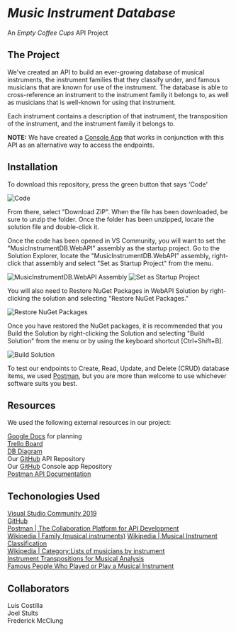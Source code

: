 # **_Music Instrument Database_**
An *Empty Coffee Cups* API Project


## The Project
We've created an API to build an ever-growing database of musical instruments, the instrument families that they classify under, and famous musicians that are known for use of the instrument.  The database is able to cross-reference an instrument to the instrument family it belongs to, as well as musicians that is well-known for using that instrument.

Each instrument contains a description of that instrument, the transposition of the instrument, and the instrument family it belongs to.

**NOTE:**  We have created a [Console App](https://github.com/lcostilla287/InstrumentDBConsole/tree/main) that works in conjunction with this API as an alternative way to access the endpoints.

## Installation
To download this repository, press the green button that says 'Code'

![Code](https://github.com/FredMacSWDev/MusicInstrumentDB/blob/FredMacSWDev/T11/readme-patch-1/images/GIthub%20Code%20Button.PNG "Code Button")  

From there, select "Download ZIP". When the file has been downloaded, be sure to unzip the folder. Once the folder has been unzipped, locate the solution file and double-click it.

Once the code has been opened in VS Community, you will want to set the "MusicInstrumentDB.WebAPI" assembly as the startup project.  Go to the Solution Explorer, locate the "MusicInstrumentDB.WebAPI" assembly, right-click that assembly and select "Set as Startup Project" from the menu.

![MusicInstrumentDB.WebAPI Assembly](https://github.com/FredMacSWDev/MusicInstrumentDB/blob/FredMacSWDev/T11/readme-patch-1/images/MusicInstrumentDB_WebAPI%20Assembly%20Screenshot.PNG "'MusicInstrumentDB.WebAPI Assembly' Menu Item") 
![Set as Startup Project](https://github.com/FredMacSWDev/MusicInstrumentDB/blob/FredMacSWDev/T11/readme-patch-1/images/Set%20as%20Startup%20Project%20-%20VS%20Community%202019%20Menu%20(Partial).PNG "'Set the Startup Project' Menu Option") 

You will also need to Restore NuGet Packages in WebAPI Solution by right-clicking the solution and selecting "Restore NuGet Packages."  

![Restore NuGet Packages](https://github.com/FredMacSWDev/MusicInstrumentDB/blob/FredMacSWDev/T11/readme-patch-1/images/NuGet%20Packages%20Restore%20-%20VS%20Community%202019%20Menu%20(Partial).PNG "'Restore NuGet Packages' Menu Option")  

Once you have restored the NuGet packages, it is recommended that you Build the Solution by right-clicking the Solution and selecting "Build Solution" from the menu or by using the keyboard shortcut [Ctrl+Shift+B].  

![Build Solution](https://github.com/FredMacSWDev/MusicInstrumentDB/blob/FredMacSWDev/T11/readme-patch-1/images/Build%20Solution%20-%20VS%20Community%202019%20Menu%20(Partial).PNG "'Build Solution' Menu Option")  

To test our endpoints to Create, Read, Update, and Delete (CRUD) database items, we used [Postman](https://www.postman.com/), but you are more than welcome to use whichever software suits you best.

## Resources
We used the following external resources in our project:

[Google Docs](https://docs.google.com/document/d/1CxKcJ8LFvc4VGn--fDcR44S8Y40gQTqe3zyI4JUjB0c/) for planning  
[Trello Board](https://trello.com/b/6pDaTFPd/agile-sprint-board)  
[DB Diagram](https://dbdiagram.io/d/60be2bbab29a09603d1852e8)  
Our [GitHub](https://github.com/FredMacSWDev/MusicInstrumentDB) API Repository  
Our [GitHub](https://github.com/lcostilla287/InstrumentDBConsole/tree/main) Console app Repository  
[Postman API Documentation](https://documenter.getpostman.com/view/15929032/TzeWH8Ly)  

## Techonologies Used
[Visual Studio Community 2019](https://visualstudio.microsoft.com/downloads/)  
[GitHub](https://github.com/)  
[Postman | The Collaboration Platform for API Development](https://www.postman.com/)  
[Wikipedia | Family (musical instruments)](https://en.wikipedia.org/wiki/Family_(musical_instruments))  
[Wikipedia | Musical Instrument Classification](https://en.wikipedia.org/wiki/Musical_instrument_classification)  
[Wikipedia | Category:Lists of musicians by instrument](https://en.wikipedia.org/wiki/Category:Lists_of_musicians_by_instrument)  
[Instrument Transpositions for Musical Analysis](http://utminers.utep.edu/charlesl/transpose.html)  
[Famous People Who Played or Play a Musical Instrument](https://www.liveabout.com/famous-people-who-play-music-instrument-2456173)


## Collaborators
Luis Costilla  
Joel Stults  
Frederick McClung
